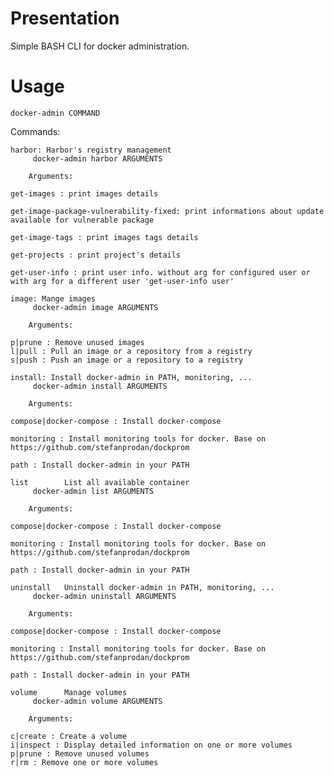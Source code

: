 # Presentation
Simple BASH CLI for docker administration.

# Usage
<code>docker-admin COMMAND </code>

Commands:

	harbor: Harbor's registry management
		 docker-admin harbor ARGUMENTS

		Arguments:

	get-images : print images details		

	get-image-package-vulnerability-fixed: print informations about update available for vulnerable package		

	get-image-tags : print images tags details		

	get-projects : print project's details		

	get-user-info : print user info. without arg for configured user or with arg for a different user 'get-user-info user'

	image: Mange images
		 docker-admin image ARGUMENTS

		Arguments:

	p|prune : Remove unused images 		
	l|pull : Pull an image or a repository from a registry 		
	s|push : Push an image or a repository to a registry

	install: Install docker-admin in PATH, monitoring, ...
		 docker-admin install ARGUMENTS

		Arguments:

	compose|docker-compose : Install docker-compose 		

	monitoring : Install monitoring tools for docker. Base on https://github.com/stefanprodan/dockprom                 

	path : Install docker-admin in your PATH

	list		List all available container
		 docker-admin list ARGUMENTS

		Arguments:

	compose|docker-compose : Install docker-compose 		

	monitoring : Install monitoring tools for docker. Base on https://github.com/stefanprodan/dockprom                 

	path : Install docker-admin in your PATH

	uninstall	Uninstall docker-admin in PATH, monitoring, ...
		 docker-admin uninstall ARGUMENTS

		Arguments:

	compose|docker-compose : Install docker-compose 		

	monitoring : Install monitoring tools for docker. Base on https://github.com/stefanprodan/dockprom                 

	path : Install docker-admin in your PATH

	volume		Manage volumes
		 docker-admin volume ARGUMENTS

		Arguments:

	c|create : Create a volume 		
	i|inspect : Display detailed information on one or more volumes 		
	p|prune : Remove unused volumes 		
	r|rm : Remove one or more volumes
